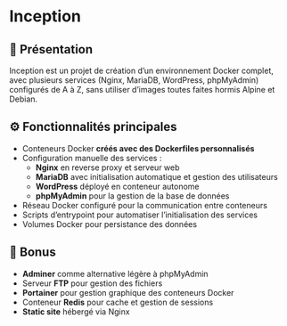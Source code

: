 # Inception

## 🐳 Présentation

Inception est un projet de création d’un environnement Docker complet, avec plusieurs services (Nginx, MariaDB, WordPress, phpMyAdmin) configurés de A à Z, sans utiliser d’images toutes faites hormis Alpine et Debian.

## ⚙️ Fonctionnalités principales

- Conteneurs Docker **créés avec des Dockerfiles personnalisés**
- Configuration manuelle des services :
  - **Nginx** en reverse proxy et serveur web
  - **MariaDB** avec initialisation automatique et gestion des utilisateurs
  - **WordPress** déployé en conteneur autonome
  - **phpMyAdmin** pour la gestion de la base de données
- Réseau Docker configuré pour la communication entre conteneurs
- Scripts d’entrypoint pour automatiser l’initialisation des services
- Volumes Docker pour persistance des données

## 🎁 Bonus

- **Adminer** comme alternative légère à phpMyAdmin
- Serveur **FTP** pour gestion des fichiers
- **Portainer** pour gestion graphique des conteneurs Docker
- Conteneur **Redis** pour cache et gestion de sessions
- **Static site** hébergé via Nginx


